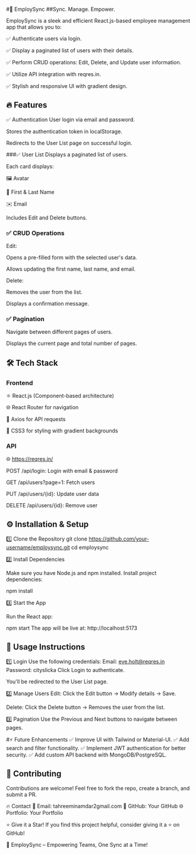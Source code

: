 #🚀 EmploySync
##Sync. Manage. Empower.

EmploySync is a sleek and efficient React.js-based employee management app that allows you to:

✅ Authenticate users via login.

✅ Display a paginated list of users with their details.

✅ Perform CRUD operations: Edit, Delete, and Update user information.

✅ Utilize API integration with reqres.in.

✅ Stylish and responsive UI with gradient design.

## 🔥 Features
✅ Authentication
User login via email and password.

Stores the authentication token in localStorage.

Redirects to the User List page on successful login.

###✅ User List
Displays a paginated list of users.

Each card displays:

🖼️ Avatar

🧑 First & Last Name

✉️ Email

Includes Edit and Delete buttons.

### ✅ CRUD Operations
Edit:

Opens a pre-filled form with the selected user's data.

Allows updating the first name, last name, and email.

Delete:

Removes the user from the list.

Displays a confirmation message.

### ✅ Pagination
Navigate between different pages of users.

Displays the current page and total number of pages.

## 🛠️ Tech Stack
### Frontend
⚛️ React.js (Component-based architecture)

🌐 React Router for navigation

🎯 Axios for API requests

🎨 CSS3 for styling with gradient backgrounds

### API
🌐 https://reqres.in/

POST /api/login: Login with email & password

GET /api/users?page=1: Fetch users

PUT /api/users/{id}: Update user data

DELETE /api/users/{id}: Remove user

## ⚙️ Installation & Setup

1️⃣ Clone the Repository
git clone https://github.com/your-username/employsync.git
cd employsync

2️⃣ Install Dependencies

Make sure you have Node.js and npm installed.
Install project dependencies:

npm install

3️⃣ Start the App

Run the React app:

npm start
The app will be live at:
http://localhost:5173

## 🚀 Usage Instructions

1️⃣ Login
Use the following credentials:
Email: eve.holt@reqres.in  
Password: cityslicka
Click Login to authenticate.

You'll be redirected to the User List page.

2️⃣ Manage Users
Edit: Click the Edit button → Modify details → Save.

Delete: Click the Delete button → Removes the user from the list.

3️⃣ Pagination
Use the Previous and Next buttons to navigate between pages.

#⚡ Future Enhancements
✅ Improve UI with Tailwind or Material-UI.
✅ Add search and filter functionality.
✅ Implement JWT authentication for better security.
✅ Add custom API backend with MongoDB/PostgreSQL.

## 🙌 Contributing
Contributions are welcome!
Feel free to fork the repo, create a branch, and submit a PR.

🔥 Contact
📧 Email: tahreeminamdar2gmail.com
🔗 GitHub: Your GitHub
🌐 Portfolio: Your Portfolio

⭐ Give it a Star!
If you find this project helpful, consider giving it a ⭐ on GitHub!

🚀 EmploySync – Empowering Teams, One Sync at a Time!
